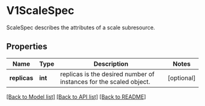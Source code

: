 # V1ScaleSpec

ScaleSpec describes the attributes of a scale subresource.

## Properties
Name | Type | Description | Notes
------------ | ------------- | ------------- | -------------
**replicas** | **int** | replicas is the desired number of instances for the scaled object. | [optional] 

[[Back to Model list]](../README.md#documentation-for-models) [[Back to API list]](../README.md#documentation-for-api-endpoints) [[Back to README]](../README.md)


